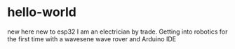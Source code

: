 # hello-world
 new here new to esp32
 I am an electrician by trade. Getting into robotics for the first time with a wavesene wave rover and Arduino IDE
 
